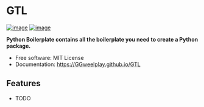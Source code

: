 # GTL


[![image](https://img.shields.io/pypi/v/GTL.svg)](https://pypi.python.org/pypi/GTL)
[![image](https://img.shields.io/conda/vn/conda-forge/GTL.svg)](https://anaconda.org/conda-forge/GTL)


**Python Boilerplate contains all the boilerplate you need to create a Python package.**


-   Free software: MIT License
-   Documentation: https://GGweelplay.github.io/GTL
    

## Features

-   TODO
